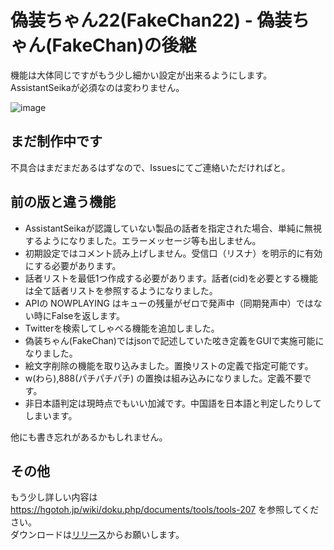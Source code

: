 # 偽装ちゃん22(FakeChan22) - 偽装ちゃん(FakeChan)の後継

機能は大体同じですがもう少し細かい設定が出来るようにします。AssistantSeikaが必須なのは変わりません。

![image](https://user-images.githubusercontent.com/22530106/192142882-3d7ae2e4-ba15-46a1-a407-dfd9d05569d2.png)

## まだ制作中です

不具合はまだまだあるはずなので、Issuesにてご連絡いただければと。

## 前の版と違う機能

 - AssistantSeikaが認識していない製品の話者を指定された場合、単純に無視するようになりました。エラーメッセージ等も出しません。
 - 初期設定ではコメント読み上げしません。受信口（リスナ）を明示的に有効にする必要があります。
 - 話者リストを最低1つ作成する必要があります。話者(cid)を必要とする機能は全て話者リストを参照するようになりました。
 - APIの NOWPLAYING はキューの残量がゼロで発声中（同期発声中）ではない時にFalseを返します。
 - Twitterを検索してしゃべる機能を追加しました。
 - 偽装ちゃん(FakeChan)ではjsonで記述していた呟き定義をGUIで実施可能になりました。
 - 絵文字削除の機能を取り込みました。置換リストの定義で指定可能です。
 - w(わら),888(パチパチパチ) の置換は組み込みになりました。定義不要です。
 - 非日本語判定は現時点でもいい加減です。中国語を日本語と判定したりしてしまいます。

他にも書き忘れがあるかもしれません。

## その他

もう少し詳しい内容は https://hgotoh.jp/wiki/doku.php/documents/tools/tools-207 を参照してください。  
ダウンロードは[リリース](https://github.com/k896951/FakeChan22/releases)からお願いします。
